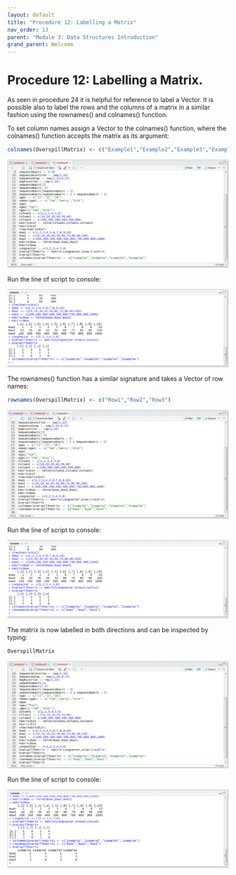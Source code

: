 ```yaml
---
layout: default
title: "Procedure 12: Labelling a Matrix"
nav_order: 13
parent: "Module 3: Data Structures Introduction"
grand_parent: Welcome
---
```


# Procedure 12: Labelling a Matrix.

As seen in procedure 24 it is helpful for reference to label a Vector.  It is possible also to label the rows and the columns of a matrix in a similar fashion using the rownames() and colnames() function.

To set column names assign a Vector to the colnames() function, where the colnames() function accepts the matrix as its argument:

``` r
colnames(OverspillMatrix) <- c("Example1","Example2","Example3","Example4")
```

![img.png](img.png)

Run the line of script to console:

![img_1.png](img_1.png)

The rownames() function has a similar signature and takes a Vector of row names:

``` r
rownames(OverspillMatrix) <- c("Row1","Row2","Row3")
```

![img_2.png](img_2.png)

Run the line of script to console:

![img_3.png](img_3.png)

The matrix is now labelled in both directions and can be inspected by typing:

``` r
OverspillMatrix
```

![img_4.png](img_4.png)

Run the line of script to console:

![img_5.png](img_5.png)

